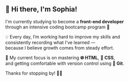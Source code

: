 ## 👋 Hi there, I'm Sophia!

I'm currently studying to become a **front-end developer**  
through an intensive coding bootcamp program 🚀

💡 Every day, I’m working hard to improve my skills and  
consistently recording what I’ve learned —  
because I believe growth comes from steady effort.

🔧 My current focus is on mastering **🌐 HTML**, **🎨 CSS**,  
and getting comfortable with version control using **🔀 Git**.

Thanks for stopping by! 🌱✨